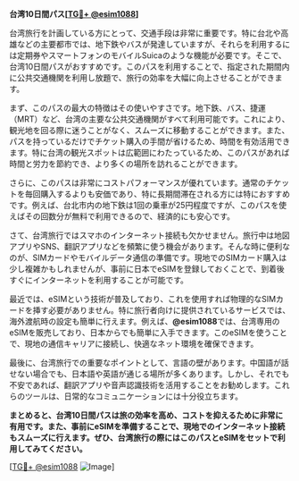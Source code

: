 **台湾10日間パス[[TG💪+ @esim1088](https://t.me/s/esim1088)]**

台湾旅行を計画している方にとって、交通手段は非常に重要です。特に台北や高雄などの主要都市では、地下鉄やバスが発達していますが、それらを利用するには定期券やスマートフォンのモバイルSuicaのような機能が必要です。そこで、台湾10日間パスがおすすめです。このパスを利用することで、指定された期間内に公共交通機関を利用し放題で、旅行の効率を大幅に向上させることができます。

まず、このパスの最大の特徴はその使いやすさです。地下鉄、バス、捷運（MRT）など、台湾の主要な公共交通機関がすべて利用可能です。これにより、観光地を回る際に迷うことがなく、スムーズに移動することができます。また、パスを持っているだけでチケット購入の手間が省けるため、時間を有効活用できます。特に台湾の観光スポットは広範囲にわたっているため、このパスがあれば時間と労力を節約でき、より多くの場所を訪れることができます。

さらに、このパスは非常にコストパフォーマンスが優れています。通常のチケットを毎回購入するよりも安価であり、特に長期間滞在される方には特におすすめです。例えば、台北市内の地下鉄は1回の乗車が25円程度ですが、このパスを使えばその回数分が無料で利用できるので、経済的にも安心です。

さて、台湾旅行ではスマホのインターネット接続も欠かせません。旅行中は地図アプリやSNS、翻訳アプリなどを頻繁に使う機会があります。そんな時に便利なのが、SIMカードやモバイルデータ通信の準備です。現地でのSIMカード購入は少し複雑かもしれませんが、事前に日本でeSIMを登録しておくことで、到着後すぐにインターネットを利用することが可能です。

最近では、eSIMという技術が普及しており、これを使用すれば物理的なSIMカードを挿す必要がありません。特に旅行者向けに提供されているサービスでは、海外渡航時の設定も簡単に行えます。例えば、**@esim1088**では、台湾専用のeSIMを販売しており、日本からでも簡単に入手できます。このeSIMを使うことで、現地の通信キャリアに接続し、快適なネット環境を確保できます。

最後に、台湾旅行での重要なポイントとして、言語の壁があります。中国語が話せない場合でも、日本語や英語が通じる場所が多くあります。しかし、それでも不安であれば、翻訳アプリや音声認識技術を活用することをお勧めします。これらのツールは、日常的なコミュニケーションには十分役立ちます。

**まとめると、台湾10日間パスは旅の効率を高め、コストを抑えるために非常に有用です。また、事前にeSIMを準備することで、現地でのインターネット接続もスムーズに行えます。ぜひ、台湾旅行の際にはこのパスとeSIMをセットで利用してみてください。**

[[TG💪+ @esim1088](https://t.me/s/esim1088) ![Image](https://i.postimg.cc/Y0z9fWf4/image.png)]